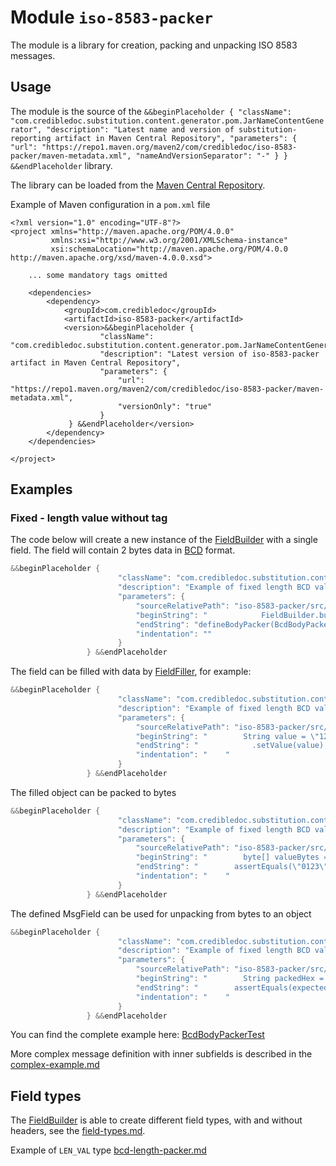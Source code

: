 # Module `iso-8583-packer`

The module is a library for creation, packing and unpacking ISO 8583 messages.

## Usage
The module is the source of the `&&beginPlaceholder {
                                          "className": "com.credibledoc.substitution.content.generator.pom.JarNameContentGenerator",
                                          "description": "Latest name and version of substitution-reporting artifact in Maven Central Repository",
                                          "parameters": {
                                              "url": "https://repo1.maven.org/maven2/com/credibledoc/iso-8583-packer/maven-metadata.xml",
                                              "nameAndVersionSeparator": "-"
                                          }
                                   } &&endPlaceholder` library.

The library can be loaded from the [Maven Central Repository](https://mvnrepository.com/artifact/com.credibledoc/iso-8583-packer).

Example of Maven configuration in a `pom.xml` file

    <?xml version="1.0" encoding="UTF-8"?>
    <project xmlns="http://maven.apache.org/POM/4.0.0"
             xmlns:xsi="http://www.w3.org/2001/XMLSchema-instance"
             xsi:schemaLocation="http://maven.apache.org/POM/4.0.0 http://maven.apache.org/xsd/maven-4.0.0.xsd">
    
        ... some mandatory tags omitted
    
        <dependencies>
            <dependency>
                <groupId>com.credibledoc</groupId>
                <artifactId>iso-8583-packer</artifactId>
                <version>&&beginPlaceholder {
                        "className": "com.credibledoc.substitution.content.generator.pom.JarNameContentGenerator",
                        "description": "Latest version of iso-8583-packer artifact in Maven Central Repository",
                        "parameters": {
                            "url": "https://repo1.maven.org/maven2/com/credibledoc/iso-8583-packer/maven-metadata.xml",
                            "versionOnly": "true"
                        }
                 } &&endPlaceholder</version>
            </dependency>
        </dependencies>
    
    </project>

## Examples

### Fixed - length value without tag

The code below will create a new instance of the [FieldBuilder](https://github.com/credibledoc/credible-doc/blob/master/iso-8583-packer/src/main/java/com/credibledoc/iso8583packer/FieldBuilder.java) with a single field.
The field will contain 2 bytes data in [BCD](https://en.wikipedia.org/wiki/Binary-coded_decimal) format.

```Java
&&beginPlaceholder {
                        "className": "com.credibledoc.substitution.content.generator.code.SourceContentGenerator",
                        "description": "Example of fixed length BCD value definition",
                        "parameters": {
                            "sourceRelativePath": "iso-8583-packer/src/test/java/com/credibledoc/iso8583packer/bcd/BcdBodyPackerTest.java",
                            "beginString": "            FieldBuilder.builder(MsgFieldType.VAL)",
                            "endString": "defineBodyPacker(BcdBodyPacker.leftPadding0());",
                            "indentation": ""
                        }
                 } &&endPlaceholder
```

The field can be filled with data by [FieldFiller](https://github.com/credibledoc/credible-doc/blob/master/iso-8583-packer/src/main/java/com/credibledoc/iso8583packer/FieldFiller.java),
for example:
```Java
&&beginPlaceholder {
                        "className": "com.credibledoc.substitution.content.generator.code.SourceContentGenerator",
                        "description": "Example of fixed length BCD value filling",
                        "parameters": {
                            "sourceRelativePath": "iso-8583-packer/src/test/java/com/credibledoc/iso8583packer/bcd/BcdBodyPackerTest.java",
                            "beginString": "        String value = \"123\";",
                            "endString": "            .setValue(value);",
                            "indentation": "    "
                        }
                 } &&endPlaceholder
```

The filled object can be packed to bytes
```Java
&&beginPlaceholder {
                        "className": "com.credibledoc.substitution.content.generator.code.SourceContentGenerator",
                        "description": "Example of fixed length BCD value packing",
                        "parameters": {
                            "sourceRelativePath": "iso-8583-packer/src/test/java/com/credibledoc/iso8583packer/bcd/BcdBodyPackerTest.java",
                            "beginString": "        byte[] valueBytes = fieldFiller.pack();",
                            "endString": "        assertEquals(\"0123\", bytesHex);",
                            "indentation": "    "
                        }
                 } &&endPlaceholder
```

The defined MsgField can be used for unpacking from bytes to an object
```Java
&&beginPlaceholder {
                        "className": "com.credibledoc.substitution.content.generator.code.SourceContentGenerator",
                        "description": "Example of fixed length BCD value unpacking",
                        "parameters": {
                            "sourceRelativePath": "iso-8583-packer/src/test/java/com/credibledoc/iso8583packer/bcd/BcdBodyPackerTest.java",
                            "beginString": "        String packedHex = \"0456\";",
                            "endString": "        assertEquals(expectedValue, unpackedValue);",
                            "indentation": "    "
                        }
                 } &&endPlaceholder
```

You can find the complete example here: [BcdBodyPackerTest](https://github.com/credibledoc/credible-doc/blob/master/iso-8583-packer/src/test/java/com/credibledoc/iso8583packer/bcd/BcdBodyPackerTest.java)

More complex message definition with inner subfields is described in the [complex-example.md](doc/complex-example.md)

## Field types
The [FieldBuilder](https://github.com/credibledoc/credible-doc/blob/master/iso-8583-packer/src/main/java/com/credibledoc/iso8583packer/FieldBuilder.java)
is able to create different field types, with and without headers, see the [field-types.md](doc/field-types.md).

Example of `LEN_VAL` type [bcd-length-packer.md](doc/bcd/bcd-length-packer.md)